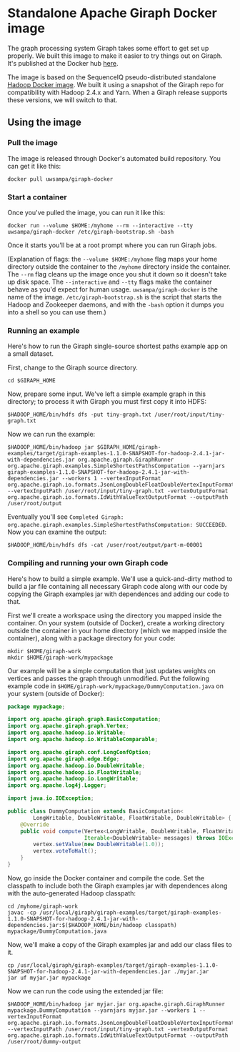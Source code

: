 # Standalone Apache Giraph Docker image

The graph processing system Giraph takes some effort to get set up properly. We built this image to make it easier to try things out on Giraph. It's published at the Docker hub [here](https://registry.hub.docker.com/u/uwsampa/giraph-docker/).


The image is based on the SequenceIQ pseudo-distributed standalone [Hadoop Docker image](https://registry.hub.docker.com/u/sequenceiq/hadoop-docker/). We built it using a snapshot of the Giraph repo for compatibility with Hadoop 2.4.x and Yarn. When a Giraph release supports these versions, we will switch to that.

## Using the image

### Pull the image

The image is released through Docker's automated build repository. You can get it like this:

```
docker pull uwsampa/giraph-docker
```

### Start a container

Once you've pulled the image, you can run it like this:

```
docker run --volume $HOME:/myhome --rm --interactive --tty uwsampa/giraph-docker /etc/giraph-bootstrap.sh -bash
```
Once it starts you'll be at a root prompt where you can run Giraph jobs.

(Explanation of flags: the ```--volume $HOME:/myhome``` flag maps your home directory outside the container to the ```/myhome``` directory inside the container. The ```--rm``` flag cleans up the image once you shut it down so it doesn't take up disk space. The ```--interactive``` and ```--tty``` flags make the container behave as you'd expect for human usage. ```uwsampa/giraph-docker``` is the name of the image. ```/etc/giraph-bootstrap.sh``` is the script that starts the Hadoop and Zookeeper daemons, and with the ```-bash``` option it dumps you into a shell so you can use them.)

### Running an example

Here's how to run the Giraph single-source shortest paths example app on a small dataset.

First, change to the Giraph source directory.
```
cd $GIRAPH_HOME
```

Now, prepare some input. We've left a simple example graph in this directory; to process it with Giraph you must first copy it into HDFS:
```
$HADOOP_HOME/bin/hdfs dfs -put tiny-graph.txt /user/root/input/tiny-graph.txt
```

Now we can run the example:
```
$HADOOP_HOME/bin/hadoop jar $GIRAPH_HOME/giraph-examples/target/giraph-examples-1.1.0-SNAPSHOT-for-hadoop-2.4.1-jar-with-dependencies.jar org.apache.giraph.GiraphRunner org.apache.giraph.examples.SimpleShortestPathsComputation --yarnjars giraph-examples-1.1.0-SNAPSHOT-for-hadoop-2.4.1-jar-with-dependencies.jar --workers 1 --vertexInputFormat org.apache.giraph.io.formats.JsonLongDoubleFloatDoubleVertexInputFormat --vertexInputPath /user/root/input/tiny-graph.txt -vertexOutputFormat org.apache.giraph.io.formats.IdWithValueTextOutputFormat --outputPath /user/root/output
```

Eventually you'll see ```Completed Giraph: org.apache.giraph.examples.SimpleShortestPathsComputation: SUCCEEDED```. Now you can examine the output:
```
$HADOOP_HOME/bin/hdfs dfs -cat /user/root/output/part-m-00001
```

### Compiling and running your own Giraph code

Here's how to build a simple example. We'll use a quick-and-dirty method to build a jar file containing all necessary Giraph code along with our code by copying the Giraph examples jar with dependences and adding our code to that.

First we'll create a workspace using the directory you mapped inside the container. On your system (outside of Docker), create a working directory outside the container in your home directory (which we mapped inside the container), along with a package directory for your code:
```
mkdir $HOME/giraph-work
mkdir $HOME/giraph-work/mypackage
```

Our example will be a simple computation that just updates weights on vertices and passes the graph through unmodified. Put the following example code in ```$HOME/giraph-work/mypackage/DummyComputation.java``` on your system (outside of Docker):
```java
package mypackage;

import org.apache.giraph.graph.BasicComputation;
import org.apache.giraph.graph.Vertex;
import org.apache.hadoop.io.Writable;
import org.apache.hadoop.io.WritableComparable;

import org.apache.giraph.conf.LongConfOption;
import org.apache.giraph.edge.Edge;
import org.apache.hadoop.io.DoubleWritable;
import org.apache.hadoop.io.FloatWritable;
import org.apache.hadoop.io.LongWritable;
import org.apache.log4j.Logger;

import java.io.IOException;

public class DummyComputation extends BasicComputation<
        LongWritable, DoubleWritable, FloatWritable, DoubleWritable> {
    @Override
    public void compute(Vertex<LongWritable, DoubleWritable, FloatWritable> vertex,
                        Iterable<DoubleWritable> messages) throws IOException {
        vertex.setValue(new DoubleWritable(1.0));
        vertex.voteToHalt();
    }
}
```

Now, go inside the Docker container and compile the code. Set the classpath to include both the Giraph examples jar with dependences along with the auto-generated Hadoop classpath:
```
cd /myhome/giraph-work
javac -cp /usr/local/giraph/giraph-examples/target/giraph-examples-1.1.0-SNAPSHOT-for-hadoop-2.4.1-jar-with-dependencies.jar:$($HADOOP_HOME/bin/hadoop classpath) mypackage/DummyComputation.java
```

Now, we'll make a copy of the Giraph examples jar and add our class files to it.
```
cp /usr/local/giraph/giraph-examples/target/giraph-examples-1.1.0-SNAPSHOT-for-hadoop-2.4.1-jar-with-dependencies.jar ./myjar.jar
jar uf myjar.jar mypackage
```

Now we can run the code using the extended jar file:
```
$HADOOP_HOME/bin/hadoop jar myjar.jar org.apache.giraph.GiraphRunner mypackage.DummyComputation --yarnjars myjar.jar --workers 1 --vertexInputFormat org.apache.giraph.io.formats.JsonLongDoubleFloatDoubleVertexInputFormat --vertexInputPath /user/root/input/tiny-graph.txt -vertexOutputFormat org.apache.giraph.io.formats.IdWithValueTextOutputFormat --outputPath /user/root/dummy-output
```
